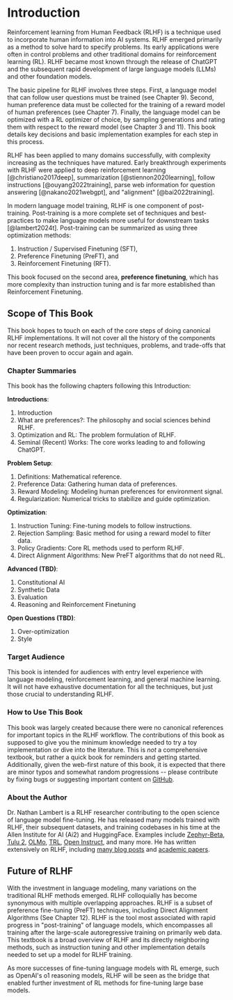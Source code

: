 # Introduction

Reinforcement learning from Human Feedback (RLHF) is a technique used to incorporate human information into AI systems.
RLHF emerged primarily as a method to solve hard to specify problems.
Its early applications were often in control problems and other traditional domains for reinforcement learning (RL).
RLHF became most known through the release of ChatGPT and the subsequent rapid development of large language models (LLMs) and other foundation models.

The basic pipeline for RLHF involves three steps.
First, a language model that can follow user questions must be trained (see Chapter 9).
Second, human preference data must be collected for the training of a reward model of human preferences (see Chapter 7).
Finally, the language model can be optimized with a RL optimizer of choice, by sampling generations and rating them with respect to the reward model (see Chapter 3 and 11).
This book details key decisions and basic implementation examples for each step in this process.

RLHF has been applied to many domains successfully, with complexity increasing as the techniques have matured.
Early breakthrough experiments with RLHF were applied to deep reinforcement learning [@christiano2017deep], summarization [@stiennon2020learning], follow instructions [@ouyang2022training], parse web information for question answering [@nakano2021webgpt], and "alignment" [@bai2022training].

In modern language model training, RLHF is one component of post-training. 
Post-training is a more complete set of techniques and best-practices to make language models more useful for downstream tasks [@lambert2024t].
Post-training can be summarized as using three optimization methods:

1. Instruction / Supervised Finetuning (SFT),
2. Preference Finetuning (PreFT), and
3. Reinforcement Finetuning (RFT).

This book focused on the second area, **preference finetuning**, which has more complexity than instruction tuning and is far more established than Reinforcement Finetuning.

## Scope of This Book

This book hopes to touch on each of the core steps of doing canonical RLHF implementations. 
It will not cover all the history of the components nor recent research methods, just techniques, problems, and trade-offs that have been proven to occur again and again.

### Chapter Summaries

This book has the following chapters following this Introduction:

**Introductions**:

1. Introduction
2. What are preferences?: The philosophy and social sciences behind RLHF.
3. Optimization and RL: The problem formulation of RLHF.
4. Seminal (Recent) Works: The core works leading to and following ChatGPT.

**Problem Setup**:

1. Definitions: Mathematical reference.
2. Preference Data: Gathering human data of preferences.
3. Reward Modeling: Modeling human preferences for environment signal.
4. Regularization: Numerical tricks to stabilize and guide optimization.

**Optimization**:

1. Instruction Tuning: Fine-tuning models to follow instructions.
2. Rejection Sampling: Basic method for using a reward model to filter data.
3. Policy Gradients: Core RL methods used to perform RLHF.
4. Direct Alignment Algorithms: New PreFT algorithms that do not need RL.

**Advanced (TBD)**:

1. Constitutional AI
2. Synthetic Data
3. Evaluation
4. Reasoning and Reinforcement Finetuning

**Open Questions (TBD)**:

1. Over-optimization
2. Style

### Target Audience

This book is intended for audiences with entry level experience with language modeling, reinforcement learning, and general machine learning. 
It will not have exhaustive documentation for all the techniques, but just those crucial to understanding RLHF.

### How to Use This Book

This book was largely created because there were no canonical references for important topics in the RLHF workflow.
The contributions of this book as supposed to give you the minimum knowledge needed to try a toy implementation or dive into the literature. 
This is *not* a comprehensive textbook, but rather a quick book for reminders and getting started.
Additionally, given the web-first nature of this book, it is expected that there are minor typos and somewhat random progressions -- please contribute by fixing bugs or suggesting important content on [GitHub](https://github.com/natolambert/rlhf-book).

### About the Author

Dr. Nathan Lambert is a RLHF researcher contributing to the open science of language model fine-tuning.
He has released many models trained with RLHF, their subsequent datasets, and training codebases in his time at the Allen Institute for AI (Ai2) and HuggingFace.
Examples include [Zephyr-Beta](https://huggingface.co/HuggingFaceH4/zephyr-7b-beta), [Tulu 2](https://huggingface.co/allenai/tulu-2-dpo-70b), [OLMo](https://huggingface.co/allenai/OLMo-7B-Instruct), [TRL](https://github.com/huggingface/trl), [Open Instruct](https://github.com/allenai/open-instruct), and many more. 
He has written extensively on RLHF, including [many blog posts](https://www.interconnects.ai/t/rlhf) and [academic papers](https://scholar.google.com/citations?hl=en&user=O4jW7BsAAAAJ&view_op=list_works&sortby=pubdate).

## Future of RLHF

With the investment in language modeling, many variations on the traditional RLHF methods emerged.
RLHF colloquially has become synonymous with multiple overlapping approaches. 
RLHF is a subset of preference fine-tuning (PreFT) techniques, including Direct Alignment Algorithms (See Chapter 12).
RLHF is the tool most associated with rapid progress in "post-training" of language models, which encompasses all training after the large-scale autoregressive training on primarily web data. 
This textbook is a broad overview of RLHF and its directly neighboring methods, such as instruction tuning and other implementation details needed to set up a model for RLHF training.

As more successes of fine-tuning language models with RL emerge, such as OpenAI's o1 reasoning models, RLHF will be seen as the bridge that enabled further investment of RL methods for fine-tuning large base models.

<!-- This is the first paragraph of the introduction chapter.

## First: Images

This is the first subsection. Please, admire the gloriousnes of this seagull:

![A cool seagull.](images/seagull.png)

A bigger seagull:

![A cool big seagull.](images/seagull.png){ width=320px }

## Second: Tables

This is the second subsection.


Please, check [First: Images] subsection.

Please, check [this](#first-images) subsection.

| Index | Name |
| ----- | ---- |
| 0     | AAA  |
| 1     | BBB  |
| ...   | ...  |

Table: This is an example table.

## Third: Equations

Formula example: $\mu = \sum_{i=0}^{N} \frac{x_i}{N}$

Now, full size:

$$\mu = \sum_{i=0}^{N} \frac{x_i}{N}$$

And a code sample:

```rb
def hello_world
  puts "hello world!"
end

hello_world
```

Check these unicode characters: ǽß¢ð€đŋμ

## Fourth: Cross references

These cross references are disabled by default. To enable them, check the
_[Cross references](https://github.com/wikiti/pandoc-book-template#cross-references)_
section on the README.md file.

Here's a list of cross references:

- Check @fig:seagull.
- Check @tbl:table.
- Check @eq:equation.

![A cool seagull](images/seagull.png){#fig:seagull}

$$ y = mx + b $$ {#eq:equation}

| Index | Name |
| ----- | ---- |
| 0     | AAA  |
| 1     | BBB  |
| ...   | ...  |

Table: This is an example table. {#tbl:table} -->
